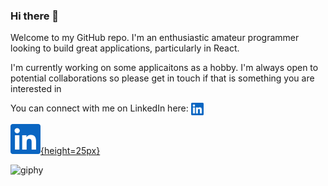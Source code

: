 ### Hi there 👋
Welcome to my GitHub repo. I'm an enthusiastic amateur programmer looking to build great applications, particularly in React.

I'm currently working on some applicaitons as a hobby. I'm always open to potential collaborations so please get in touch if that is something you are interested in

You can connect with me on LinkedIn here: [<a href= "https://www.linkedin.com/in/christopher-gardner-profile/" target="blank"><img align="center" src="LinkedInIcon.svg" height="20"/></a>](https://www.linkedin.com/in/christopher-gardner-profile/)

[![alt text](LinkedInIcon.svg){height=25px}](https://www.linkedin.com/in/christopher-gardner-profile/)

![giphy](https://user-images.githubusercontent.com/116954089/224168008-1684aa6c-96b7-4eed-abf6-fe1c360b29e6.gif)


